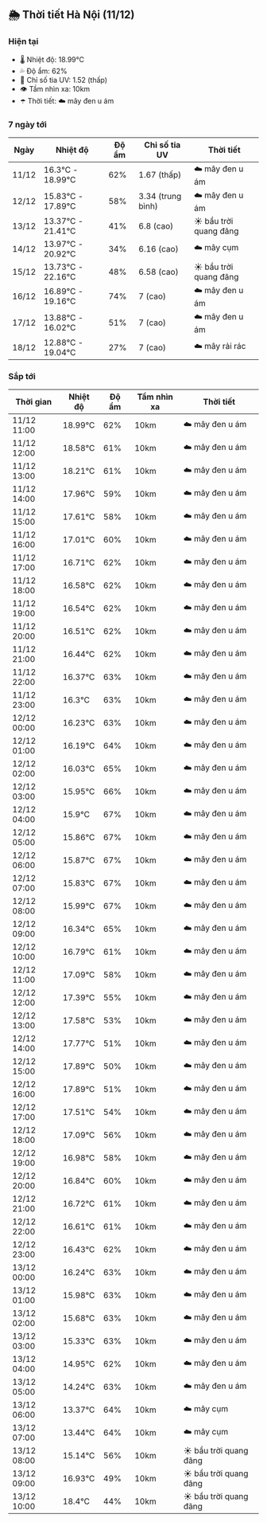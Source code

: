 ## 🌦️ Thời tiết Hà Nội (11/12)

### Hiện tại

- 🌡️ Nhiệt độ: 18.99℃
- 💦 Độ ẩm: 62%
- 🌟 Chỉ số tia UV: 1.52 (thấp)
- 👁️ Tầm nhìn xa: 10km
- ☂️ Thời tiết: ☁️ mây đen u ám

### 7 ngày tới

| Ngày | Nhiệt độ | Độ ẩm | Chỉ số tia UV | Thời tiết |
| --- | --- | --- | --- | --- |
| 11/12 | 16.3℃ - 18.99℃ | 62% | 1.67 (thấp) | ☁️ mây đen u ám |
| 12/12 | 15.83℃ - 17.89℃ | 58% | 3.34 (trung bình) | ☁️ mây đen u ám |
| 13/12 | 13.37℃ - 21.41℃ | 41% | 6.8 (cao) | ☀️ bầu trời quang đãng |
| 14/12 | 13.97℃ - 20.92℃ | 34% | 6.16 (cao) | ☁️ mây cụm |
| 15/12 | 13.73℃ - 22.16℃ | 48% | 6.58 (cao) | ☀️ bầu trời quang đãng |
| 16/12 | 16.89℃ - 19.16℃ | 74% | 7 (cao) | ☁️ mây đen u ám |
| 17/12 | 13.88℃ - 16.02℃ | 51% | 7 (cao) | ☁️ mây đen u ám |
| 18/12 | 12.88℃ - 19.04℃ | 27% | 7 (cao) | ☁️ mây rải rác |

### Sắp tới

| Thời gian | Nhiệt độ | Độ ẩm | Tầm nhìn xa | Thời tiết |
| --- | --- | --- | --- | --- |
| 11/12 11:00 | 18.99℃ | 62% | 10km | ☁️ mây đen u ám |
| 11/12 12:00 | 18.58℃ | 61% | 10km | ☁️ mây đen u ám |
| 11/12 13:00 | 18.21℃ | 61% | 10km | ☁️ mây đen u ám |
| 11/12 14:00 | 17.96℃ | 59% | 10km | ☁️ mây đen u ám |
| 11/12 15:00 | 17.61℃ | 58% | 10km | ☁️ mây đen u ám |
| 11/12 16:00 | 17.01℃ | 60% | 10km | ☁️ mây đen u ám |
| 11/12 17:00 | 16.71℃ | 62% | 10km | ☁️ mây đen u ám |
| 11/12 18:00 | 16.58℃ | 62% | 10km | ☁️ mây đen u ám |
| 11/12 19:00 | 16.54℃ | 62% | 10km | ☁️ mây đen u ám |
| 11/12 20:00 | 16.51℃ | 62% | 10km | ☁️ mây đen u ám |
| 11/12 21:00 | 16.44℃ | 62% | 10km | ☁️ mây đen u ám |
| 11/12 22:00 | 16.37℃ | 63% | 10km | ☁️ mây đen u ám |
| 11/12 23:00 | 16.3℃ | 63% | 10km | ☁️ mây đen u ám |
| 12/12 00:00 | 16.23℃ | 63% | 10km | ☁️ mây đen u ám |
| 12/12 01:00 | 16.19℃ | 64% | 10km | ☁️ mây đen u ám |
| 12/12 02:00 | 16.03℃ | 65% | 10km | ☁️ mây đen u ám |
| 12/12 03:00 | 15.95℃ | 66% | 10km | ☁️ mây đen u ám |
| 12/12 04:00 | 15.9℃ | 67% | 10km | ☁️ mây đen u ám |
| 12/12 05:00 | 15.86℃ | 67% | 10km | ☁️ mây đen u ám |
| 12/12 06:00 | 15.87℃ | 67% | 10km | ☁️ mây đen u ám |
| 12/12 07:00 | 15.83℃ | 67% | 10km | ☁️ mây đen u ám |
| 12/12 08:00 | 15.99℃ | 67% | 10km | ☁️ mây đen u ám |
| 12/12 09:00 | 16.34℃ | 65% | 10km | ☁️ mây đen u ám |
| 12/12 10:00 | 16.79℃ | 61% | 10km | ☁️ mây đen u ám |
| 12/12 11:00 | 17.09℃ | 58% | 10km | ☁️ mây đen u ám |
| 12/12 12:00 | 17.39℃ | 55% | 10km | ☁️ mây đen u ám |
| 12/12 13:00 | 17.58℃ | 53% | 10km | ☁️ mây đen u ám |
| 12/12 14:00 | 17.77℃ | 51% | 10km | ☁️ mây đen u ám |
| 12/12 15:00 | 17.89℃ | 50% | 10km | ☁️ mây đen u ám |
| 12/12 16:00 | 17.89℃ | 51% | 10km | ☁️ mây đen u ám |
| 12/12 17:00 | 17.51℃ | 54% | 10km | ☁️ mây đen u ám |
| 12/12 18:00 | 17.09℃ | 56% | 10km | ☁️ mây đen u ám |
| 12/12 19:00 | 16.98℃ | 58% | 10km | ☁️ mây đen u ám |
| 12/12 20:00 | 16.84℃ | 60% | 10km | ☁️ mây đen u ám |
| 12/12 21:00 | 16.72℃ | 61% | 10km | ☁️ mây đen u ám |
| 12/12 22:00 | 16.61℃ | 61% | 10km | ☁️ mây đen u ám |
| 12/12 23:00 | 16.43℃ | 62% | 10km | ☁️ mây đen u ám |
| 13/12 00:00 | 16.24℃ | 63% | 10km | ☁️ mây đen u ám |
| 13/12 01:00 | 15.98℃ | 63% | 10km | ☁️ mây đen u ám |
| 13/12 02:00 | 15.68℃ | 63% | 10km | ☁️ mây đen u ám |
| 13/12 03:00 | 15.33℃ | 63% | 10km | ☁️ mây đen u ám |
| 13/12 04:00 | 14.95℃ | 62% | 10km | ☁️ mây đen u ám |
| 13/12 05:00 | 14.24℃ | 63% | 10km | ☁️ mây đen u ám |
| 13/12 06:00 | 13.37℃ | 64% | 10km | ☁️ mây cụm |
| 13/12 07:00 | 13.44℃ | 64% | 10km | ☁️ mây cụm |
| 13/12 08:00 | 15.14℃ | 56% | 10km | ☀️ bầu trời quang đãng |
| 13/12 09:00 | 16.93℃ | 49% | 10km | ☀️ bầu trời quang đãng |
| 13/12 10:00 | 18.4℃ | 44% | 10km | ☀️ bầu trời quang đãng |
